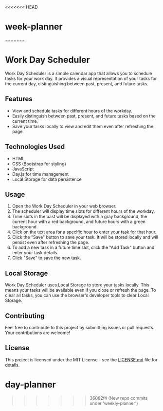 <<<<<<< HEAD
# week-planner
=======
# Work Day Scheduler

Work Day Scheduler is a simple calendar app that allows you to schedule tasks for your work day. It provides a visual representation of your tasks for the current day, distinguishing between past, present, and future tasks.

## Features

- View and schedule tasks for different hours of the workday.
- Easily distinguish between past, present, and future tasks based on the current time.
- Save your tasks locally to view and edit them even after refreshing the page.

## Technologies Used

- HTML
- CSS (Bootstrap for styling)
- JavaScript
- Day.js for time management
- Local Storage for data persistence

## Usage

1. Open the Work Day Scheduler in your web browser.
2. The scheduler will display time slots for different hours of the workday.
3. Time slots in the past will be displayed with a gray background, the current hour with a red background, and future hours with a green background.
4. Click on the text area for a specific hour to enter your task for that hour.
5. Click the "Save" button to save your task. It will be stored locally and will persist even after refreshing the page.
6. To add a new task in a future time slot, click the "Add Task" button and enter your task details.
7. Click "Save" to save the new task.

## Local Storage

Work Day Scheduler uses Local Storage to store your tasks locally. This means your tasks will be available even if you close or refresh the page. To clear all tasks, you can use the browser's developer tools to clear Local Storage.

## Contributing

Feel free to contribute to this project by submitting issues or pull requests. Your contributions are welcome!

## License

This project is licensed under the MIT License - see the [LICENSE.md](LICENSE.md) file for details.
# day-planner
>>>>>>> 36082f4 (New repo commits under 'weekly-planner')
